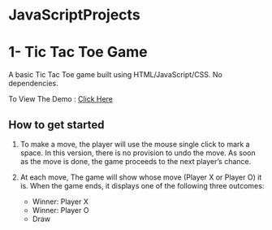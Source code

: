 # JavaScriptProjects

 # 1- Tic Tac Toe Game



A basic Tic Tac Toe game built using HTML/JavaScript/CSS. No dependencies.

To View The Demo : [Click Here](https://jalpa95.github.io/JavaScriptProjects/1-TicTacToeGame/)

 ## How to get started

1. To make a move, the player will use the mouse single click to mark a space. In this version, there is no provision to undo the move. As soon as the move is done, the game proceeds to the next player’s chance.

2. At each move, The game will show whose move (Player X or Player O) it is. When the game ends, it displays one of the following three outcomes:

    * Winner: Player X
    * Winner: Player O
    * Draw